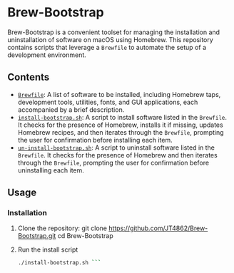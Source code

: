 # Brew-Bootstrap

Brew-Bootstrap is a convenient toolset for managing the installation and uninstallation of software on macOS using Homebrew. This repository contains scripts that leverage a `Brewfile` to automate the setup of a development environment.

## Contents

- [`Brewfile`](https://github.com/JT4862/Brew-Bootstrap/blob/brewfile/Brewfile): A list of software to be installed, including Homebrew taps, development tools, utilities, fonts, and GUI applications, each accompanied by a brief description.
- [`install-bootstrap.sh`](https://github.com/JT4862/Brew-Bootstrap/blob/brewfile/install-bootstrap.sh): A script to install software listed in the `Brewfile`. It checks for the presence of Homebrew, installs it if missing, updates Homebrew recipes, and then iterates through the `Brewfile`, prompting the user for confirmation before installing each item.
- [`un-install-bootstrap.sh`](https://github.com/JT4862/Brew-Bootstrap/blob/brewfile/un-install-bootstrap.sh): A script to uninstall software listed in the `Brewfile`. It checks for the presence of Homebrew and then iterates through the `Brewfile`, prompting the user for confirmation before uninstalling each item.

## Usage

### Installation

1. Clone the repository:
   git clone https://github.com/JT4862/Brew-Bootstrap.git
   cd Brew-Bootstrap

2. Run the install script
	```bash 
	./install-bootstrap.sh ```